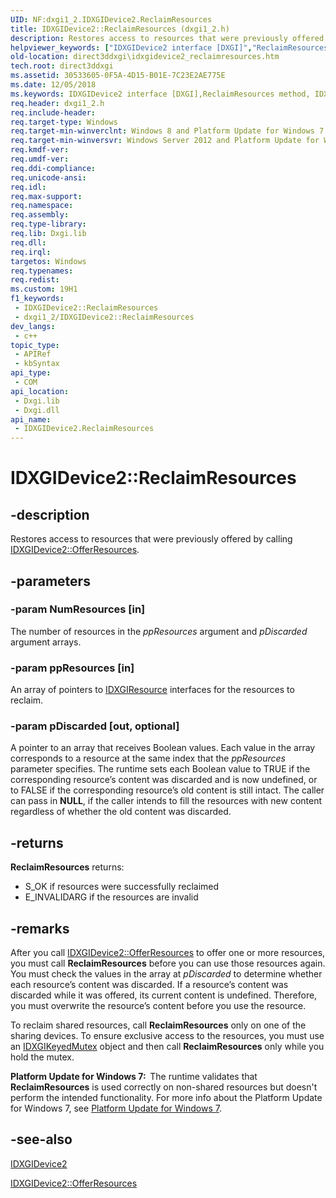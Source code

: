 ```yaml
---
UID: NF:dxgi1_2.IDXGIDevice2.ReclaimResources
title: IDXGIDevice2::ReclaimResources (dxgi1_2.h)
description: Restores access to resources that were previously offered by calling IDXGIDevice2::OfferResources.
helpviewer_keywords: ["IDXGIDevice2 interface [DXGI]","ReclaimResources method","IDXGIDevice2.ReclaimResources","IDXGIDevice2::ReclaimResources","ReclaimResources","ReclaimResources method [DXGI]","ReclaimResources method [DXGI]","IDXGIDevice2 interface","direct3ddxgi.idxgidevice2_reclaimresources","dxgi1_2/IDXGIDevice2::ReclaimResources"]
old-location: direct3ddxgi\idxgidevice2_reclaimresources.htm
tech.root: direct3ddxgi
ms.assetid: 30533605-0F5A-4D15-B01E-7C23E2AE775E
ms.date: 12/05/2018
ms.keywords: IDXGIDevice2 interface [DXGI],ReclaimResources method, IDXGIDevice2.ReclaimResources, IDXGIDevice2::ReclaimResources, ReclaimResources, ReclaimResources method [DXGI], ReclaimResources method [DXGI],IDXGIDevice2 interface, direct3ddxgi.idxgidevice2_reclaimresources, dxgi1_2/IDXGIDevice2::ReclaimResources
req.header: dxgi1_2.h
req.include-header: 
req.target-type: Windows
req.target-min-winverclnt: Windows 8 and Platform Update for Windows 7 [desktop apps \| UWP apps]
req.target-min-winversvr: Windows Server 2012 and Platform Update for Windows Server 2008 R2 [desktop apps \| UWP apps]
req.kmdf-ver: 
req.umdf-ver: 
req.ddi-compliance: 
req.unicode-ansi: 
req.idl: 
req.max-support: 
req.namespace: 
req.assembly: 
req.type-library: 
req.lib: Dxgi.lib
req.dll: 
req.irql: 
targetos: Windows
req.typenames: 
req.redist: 
ms.custom: 19H1
f1_keywords:
 - IDXGIDevice2::ReclaimResources
 - dxgi1_2/IDXGIDevice2::ReclaimResources
dev_langs:
 - c++
topic_type:
 - APIRef
 - kbSyntax
api_type:
 - COM
api_location:
 - Dxgi.lib
 - Dxgi.dll
api_name:
 - IDXGIDevice2.ReclaimResources
---
```


# IDXGIDevice2::ReclaimResources


## -description

Restores access to resources that were previously offered by calling <a href="/windows/desktop/api/dxgi1_2/nf-dxgi1_2-idxgidevice2-offerresources">IDXGIDevice2::OfferResources</a>.

## -parameters

### -param NumResources [in]

The number of resources in the <i>ppResources</i> argument and <i>pDiscarded</i> argument arrays.

### -param ppResources [in]

An array of pointers to <a href="/windows/desktop/api/dxgi/nn-dxgi-idxgiresource">IDXGIResource</a> interfaces for the resources to reclaim.

### -param pDiscarded [out, optional]

A pointer to an array that receives Boolean values. Each value in the array corresponds to a resource at the same index that the <i>ppResources</i> parameter specifies.  The runtime sets each Boolean value to TRUE if the corresponding resource’s content was discarded and is now undefined, or to FALSE if the corresponding resource’s old content is still intact.  The caller can pass in <b>NULL</b>, if the caller intends to fill the resources with new content regardless of whether the old content was discarded.

## -returns

<b>ReclaimResources</b> returns:
            
          

<ul>
<li>S_OK if resources were successfully reclaimed</li>
<li>E_INVALIDARG if the resources are invalid</li>
</ul>

## -remarks

After you call <a href="/windows/desktop/api/dxgi1_2/nf-dxgi1_2-idxgidevice2-offerresources">IDXGIDevice2::OfferResources</a> to offer one or more resources, you must call <b>ReclaimResources</b> before you can use those resources again.  You must check the values in the array at <i>pDiscarded</i> to determine whether each resource’s content was discarded. If a resource’s content was discarded while it was offered, its current content is undefined. Therefore, you must overwrite the resource’s content before you use the resource.

To reclaim shared resources, call <b>ReclaimResources</b> only on one of the sharing devices.  To ensure exclusive access to the resources, you must use an <a href="/windows/desktop/api/dxgi/nn-dxgi-idxgikeyedmutex">IDXGIKeyedMutex</a> object and then call <b>ReclaimResources</b> only while you hold the mutex.

<b>Platform Update for Windows 7:  </b>The runtime validates that <b>ReclaimResources</b> is used correctly on non-shared resources but doesn't perform the intended functionality. For more info about the Platform Update for Windows 7, see <a href="/windows/desktop/direct3darticles/platform-update-for-windows-7">Platform Update for Windows 7</a>.

## -see-also

<a href="/windows/desktop/api/dxgi1_2/nn-dxgi1_2-idxgidevice2">IDXGIDevice2</a>



<a href="/windows/desktop/api/dxgi1_2/nf-dxgi1_2-idxgidevice2-offerresources">IDXGIDevice2::OfferResources</a>